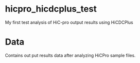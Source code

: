 # hicpro_hicdcplus_test
My first test analysis of HiC-pro output results using HiCDCPlus

# Data
Contains out put results data after analyzing HiCPro sample files.

